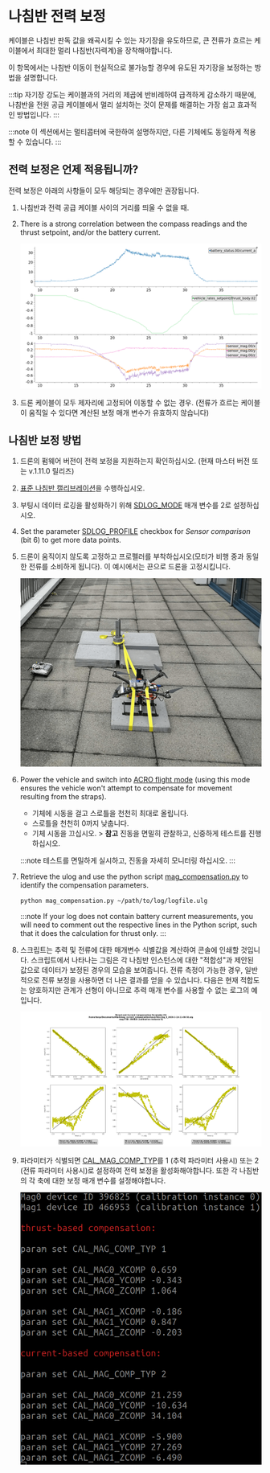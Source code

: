 # 나침반 전력 보정

케이블은 나침반 판독 값을 왜곡시킬 수 있는 자기장을 유도하므로, 큰 전류가 흐르는 케이블에서 최대한 멀리 나침반(자력계)을 장착해야합니다.

이 항목에서는 나침반 이동이 현실적으로 불가능할 경우에 유도된 자기장을 보정하는 방법을 설명합니다.

:::tip
자기장 강도는 케이블과의 거리의 제곱에 반비례하여 급격하게 감소하기 때문에, 나침반을 전원 공급 케이블에서 멀리 설치하는 것이 문제를 해결하는 가장 쉽고 효과적인 방법입니다.
:::

:::note
이 섹션에서는 멀티콥터에 국한하여 설명하지만, 다른 기체에도 동일하게 적용할 수 있습니다.
:::

<a id="when"></a>

## 전력 보정은 언제 적용됩니까?

전력 보정은 아래의 사항들이 모두 해당되는 경우에만 권장됩니다.

1. 나침반과 전력 공급 케이블 사이의 거리를 띄울 수 없을 때.
1. There is a strong correlation between the compass readings and the thrust setpoint, and/or the battery current.

   ![교란된 지자기](../../assets/advanced_config/corrupted_mag.png)

1. 드론 케이블이 모두 제자리에 고정되어 이동할 수 없는 경우. (전류가 흐르는 케이블이 움직일 수 있다면 계산된 보정 매개 변수가 유효하지 않습니다)

<a id="how"></a>

## 나침반 보정 방법

1. 드론의 펌웨어 버전이 전력 보정을 지원하는지 확인하십시오.  (현재 마스터 버전 또는 v.1.11.0 릴리즈)
1. [표준 나침반 캘리브레이션](../config/compass.md#compass-calibration)을 수행하십시오.
1. 부팅시 데이터 로깅을 활성화하기 위해 [SDLOG_MODE](../advanced_config/parameter_reference.md#SDLOG_MODE) 매개 변수를 2로 설정하십시오.
1. Set the parameter [SDLOG_PROFILE](../advanced_config/parameter_reference.md#SDLOG_PROFILE) checkbox for _Sensor comparison_ (bit 6) to get more data points.
1. 드론이 움직이지 않도록 고정하고 프로펠러를 부착하십시오(모터가 비행 중과 동일한 전류를 소비하게 됩니다). 이 예시에서는 끈으로 드론을 고정시킵니다.

   ![스트랩](../../assets/advanced_config/strap.png)

1. Power the vehicle and switch into [ACRO flight mode](../flight_modes_mc/acro.md) (using this mode ensures the vehicle won't attempt to compensate for movement resulting from the straps).

   - 기체에 시동을 걸고 스로틀을 천천히 최대로 올립니다.
   - 스로틀을 천천히 0까지 낮춥니다.
   - 기체 시동을 끄십시오. > **참고** 진동을 면밀히 관찰하고, 신중하게 테스트를 진행하십시오.

   :::note
테스트를 면밀하게 실시하고, 진동을 자세히 모니터링 하십시오.
:::

1. Retrieve the ulog and use the python script [mag_compensation.py](https://github.com/PX4/PX4-Autopilot/blob/main/src/modules/sensors/vehicle_magnetometer/mag_compensation/python/mag_compensation.py) to identify the compensation parameters.

   ```bash
   python mag_compensation.py ~/path/to/log/logfile.ulg
   ```

   :::note
If your log does not contain battery current measurements, you will need to comment out the respective lines in the Python script, such that it does the calculation for thrust only.
:::

1. 스크립트는 추력 및 전류에 대한 매개변수 식별값을 계산하여 콘솔에 인쇄할 것입니다. 스크립트에서 나타나는 그림은 각 나침반 인스턴스에 대한 "적합성"과 제안된 값으로 데이터가 보정된 경우의 모습을 보여줍니다. 전류 측정이 가능한 경우,  일반적으로 전류 보정을 사용하면 더 나은 결과를 얻을 수 있습니다. 다음은 현재 적합도는 양호하지만 관계가 선형이 아니므로 추력 매개 변수를 사용할 수 없는 로그의 예입니다.

   ![선형 적합](../../assets/advanced_config/line_fit.png)

1. 파라미터가 식별되면 [CAL_MAG_COMP_TYP](../advanced_config/parameter_reference.md#CAL_MAG_COMP_TYP)를 1 (추력 파라미터 사용시) 또는 2 (전류 파라미터 사용시)로 설정하여 전력 보정을 활성화해야합니다. 또한 각 나침반의 각 축에 대한 보정 매개 변수를 설정해야합니다.

   ![나침반 파라미터](../../assets/advanced_config/comp_params.png)
